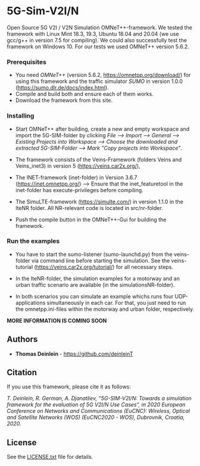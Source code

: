 # 5G-Sim-V2I/N
Open Source 5G V2I / V2N Simulation OMNeT++-framework. 
We tested the framework with Linux Mint 18.3, 19.3, Ubuntu 18.04 and 20.04 (we use gcc/g++ in version 7.5 for compiling). We could also successfully test the framework on Windows 10. For our tests we used OMNeT++ version 5.6.2.

### Prerequisites

* You need *OMNeT++* (version 5.6.2, https://omnetpp.org/download/) for using this framework and the traffic simulator *SUMO* in version 1.0.0 (https://sumo.dlr.de/docs/index.html).
* Compile and build both and ensure each of them works.
* Download the framework from this site.


### Installing
* Start OMNeT++ after building, create a new and empty workspace and import the 5G-SIM-folder by clicking *File --> Import --> General --> Existing Projects into Workspace --> Choose the downloaded and extracted 5G-SIM-Folder --> Mark "Copy projects into Workspace"*.

* The framework consists of the Veins-Framework (folders Veins and Veins_inet3) in version 5 (https://veins.car2x.org/), 
* The INET-framework (inet-folder) in Version 3.6.7 (https://inet.omnetpp.org/) --> Ensure that the inet_featuretool in the inet-folder has execute-privileges before compiling.
* The SimuLTE-framework (https://simulte.com/) in version 1.1.0 in the lteNR folder. All NR-relevant code is located in src/nr-folder.

* Push the compile button in the OMNeT++-Gui for building the framework.

### Run the examples

* You have to start the sumo-listener (sumo-launchd.py) from the veins-folder via command line before starting the simulation. See the veins-tutorial (https://veins.car2x.org/tutorial/) for all necessary steps.

* In the lteNR-folder, the simulation examples for a motorway and an urban traffic scenario are available (in the simulationsNR-folder). 
* In both scenarios you can simulate an example whichs runs four UDP-applications simultaneously in each car. For that, you just need to run the omnetpp.ini-files within the motorway and urban folder, respectively.


**MORE INFORMATION IS COMING SOON**

## Authors

* **Thomas Deinlein** - https://github.com/deinleinT

## Citation

If you use this framework, please cite it as follows:

*T. Deinlein, R. German, A. Djanatliev, “5G-SIM-V2I/N: Towards a simulation framework for the evaluation of 5G V2I/N Use Cases“, in 2020 European Conference on Networks and Communications (EuCNC): Wireless, Optical and Satellite Networks (WOS) (EuCNC2020 - WOS), Dubrovnik, Croatia, 2020.*


## License

See the [LICENSE.txt](LICENSE.txt) file for details.
